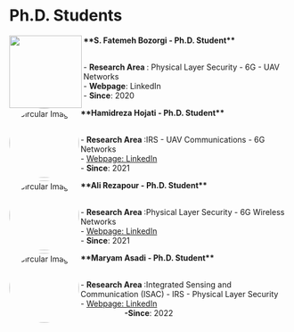 # **Ph.D. Students**


<p>
  <img src="https://github.com/user-attachments/assets/3f0e89c7-f876-489b-ad7d-180885dc46f0" class="circular-image" align="left" width="130" height="130"><span>  <p><b> **S. Fatemeh Bozorgi - Ph.D. Student**</b></p></span> 
    <br>  <span class="ban2"> - <b> Research Area </b>: Physical Layer Security - 6G - UAV Networks
     <br>  - <b>Webpage</b>: LinkedIn
    <br>  - <b>Since</b>: 2020  </span>
    </p>

<p>
  <img src="https://github.com/user-attachments/assets/caae526a-db29-415a-a286-5fbd36a38aef" alt="Circular Image" style="border-radius: 50%;" align="left" width="125" height="125"><span>  <p><b> **Hamidreza Hojati - Ph.D. Student**</b></p></span> 
    <br>  <span class="ban2"> - <b> Research Area </b>:IRS - UAV Communications - 6G Networks  
    <br> - <a href="https://www.linkedin.com/in/hamidreza-hojjati-a992641b1">   Webpage: LinkedIn </a>
    <br>  - <b>Since</b>: 2021  </span>
    </p>

<p>
  <img src="https://github.com/user-attachments/assets/be17bb53-8b33-4d5b-8936-e81fce60b93c" alt="Circular Image" style="border-radius: 50%;" align="left" width="125" height="125"><span>  <p><b> **Ali Rezapour - Ph.D. Student**</b></p></span> 
    <br>  <span class="ban2"> - <b> Research Area </b>:Physical Layer Security - 6G Wireless Networks  
    <br> - <a href="http://www.linkedin.com/in/ali-rezapour1">   Webpage: LinkedIn </a>
    <br>  - <b>Since</b>: 2021  </span>
    </p>

<p>
  <img src="https://github.com/user-attachments/assets/e2734867-e269-4575-a92e-57dd611d68f6" alt="Circular Image" style="border-radius: 50%;" align="left" width="125" height="125"><span>  <p><b> **Maryam Asadi - Ph.D. Student**</b></p></span> 
    <br>  <span class="ban2"> - <b> Research Area </b>:Integrated Sensing and Communication (ISAC) - IRS - Physical Layer Security  
    <br> - <a href="https://www.linkedin.com/in/maryam-asadi-38665923a">   Webpage: LinkedIn </a>
    <br>   &#160 &#160  &#160 &#160 &#160 &#160 &#160 &#160 &#160 &#160 <b>-Since</b>: 2022 </span>
    </p>
    
